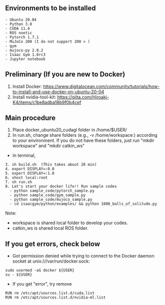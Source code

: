 Environments to be installed
-----------------------
```
- Ubuntu 20.04
- Python 3.8
- CUDA 11.4
- ROS noetic
- Pytorch 1.7.1
- MuJoCo 200 (I do not support 200 > )
- gym 
- mujoco-py 2.0.2
- Isaac Gym 1.0rc3
- Jupyter notebook
```



Preliminary  (If you are new to Docker)
-----------------------
1. Install Docker: https://www.digitalocean.com/community/tutorials/how-to-install-and-use-docker-on-ubuntu-20-04
2. Install nvidia-tool-kit: https://qiita.com/Hiroaki-K4/items/c1be8adba18b9f0b4cef





Main procedure
-----------------------
1. Place docker_ubuntu20_cudagl folder in /home/$USER/
2. In run.sh, change share folders (e.g., -v /home/workspace:) according to your environment. If you do not have these folders, just run "mkdir workspace" and "mkdir catkin_ws"

- In terminal, 
```
3. sh build.sh  (This takes about 20 min)
4. export DISPLAY=:0.0
5. export DISPLAY=:1.0
6. xhost local:root
7. sh run.sh
8. Let's start your docker life!! Run sample codes
  - python sample_code/pytorch_sample.py
  - python sample_code/gym_sample.py
  - python sample_code/mujoco_sample.py
  - cd isaacgym/python/examples/ && python 1080_balls_of_solitude.py
```
Note:
- workspace is shared local folder to develop your codes.
- catkin_ws is shared local ROS folder.



If you get errors, check below
-----------------------
- Got permission denied while trying to connect to the Docker daemon socket at unix:///var/run/docker.sock: 
```
sudo usermod -aG docker ${USER}
su - ${USER}
```

- If you get "error", try remove
```
RUN rm /etc/apt/sources.list.d/cuda.list
RUN rm /etc/apt/sources.list.d/nvidia-ml.list
```

